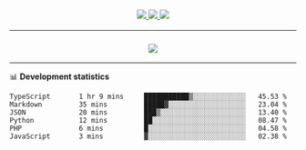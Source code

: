 <h3 align="center">
  <a href="https://github.com/hwalker928">
      <img src="https://img.shields.io/github/followers/hwalker928?label=Followers&style=for-the-badge&color=lightblue">
  </a>
  <a href="https://harryw.link/discord" alt="Discord">
      <img src="https://img.shields.io/discord/738451951758606336?label=discord&style=for-the-badge&color=lightblue"/>
  </a>
  <a href="https://harryw.link/sparked" alt="Sparked Host">
      <img src="https://img.shields.io/static/v1?label=Sponsor&message=Sparked%20Host&color=yellow&style=for-the-badge"/>
  </a>
</h3>

<hr>


<h3 align="center">
  <a href="https://github.com/hwalker928">
      <img src="https://github-profile-trophy.vercel.app/?username=hwalker928&no-bg=true&no-frame=true">
  </a>
</h3>


<hr>

📊 **Development statistics**

<!--START_SECTION:waka-->

```text
TypeScript       1 hr 9 mins     ███████████▒░░░░░░░░░░░░░   45.53 %
Markdown         35 mins         █████▓░░░░░░░░░░░░░░░░░░░   23.04 %
JSON             20 mins         ███▒░░░░░░░░░░░░░░░░░░░░░   13.40 %
Python           12 mins         ██░░░░░░░░░░░░░░░░░░░░░░░   08.47 %
PHP              6 mins          █░░░░░░░░░░░░░░░░░░░░░░░░   04.58 %
JavaScript       3 mins          ▓░░░░░░░░░░░░░░░░░░░░░░░░   02.38 %
```

<!--END_SECTION:waka-->
